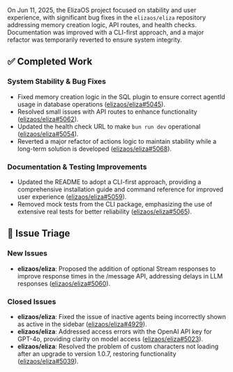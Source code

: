 On Jun 11, 2025, the ElizaOS project focused on stability and user experience, with significant bug fixes in the `elizaos/eliza` repository addressing memory creation logic, API routes, and health checks. Documentation was improved with a CLI-first approach, and a major refactor was temporarily reverted to ensure system integrity.

## ✅ Completed Work
### System Stability & Bug Fixes
- Fixed memory creation logic in the SQL plugin to ensure correct agentId usage in database operations ([elizaos/eliza#5045](https://github.com/elizaos/eliza/pull/5045)).
- Resolved small issues with API routes to enhance functionality ([elizaos/eliza#5062](https://github.com/elizaos/eliza/pull/5062)).
- Updated the health check URL to make `bun run dev` operational ([elizaos/eliza#5054](https://github.com/elizaos/eliza/pull/5054)).
- Reverted a major refactor of actions logic to maintain stability while a long-term solution is developed ([elizaos/eliza#5068](https://github.com/elizaos/eliza/pull/5068)).

### Documentation & Testing Improvements
- Updated the README to adopt a CLI-first approach, providing a comprehensive installation guide and command reference for improved user experience ([elizaos/eliza#5059](https://github.com/elizaos/eliza/pull/5059)).
- Removed mock tests from the CLI package, emphasizing the use of extensive real tests for better reliability ([elizaos/eliza#5065](https://github.com/elizaos/eliza/pull/5065)).

## 🐞 Issue Triage
### New Issues
- **elizaos/eliza**: Proposed the addition of optional Stream responses to improve response times in the /message API, addressing delays in LLM responses ([elizaos/eliza#5060](https://github.com/elizaos/eliza/issues/5060)).

### Closed Issues
- **elizaos/eliza**: Fixed the issue of inactive agents being incorrectly shown as active in the sidebar ([elizaos/eliza#4929](https://github.com/elizaos/eliza/issues/4929)).
- **elizaos/eliza**: Addressed access errors with the OpenAI API key for GPT-4o, providing clarity on model access ([elizaos/eliza#5023](https://github.com/elizaos/eliza/issues/5023)).
- **elizaos/eliza**: Resolved the problem of custom characters not loading after an upgrade to version 1.0.7, restoring functionality ([elizaos/eliza#5039](https://github.com/elizaos/eliza/issues/5039)).